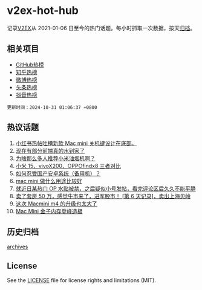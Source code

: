 # v2ex-hot-hub

 记录[V2EX](https://www.v2ex.com/)从 2021-01-06 日至今的热门话题。每小时抓取一次数据，按天[归档](archives)。
 
 ## 相关项目

- [GitHub热榜](https://github.com/it985/github-hot-hub)
- [知乎热榜](https://github.com/it985/zhihu-hot-hub)
- [微博热榜](https://github.com/it985/weibo-hot-hub)
- [头条热榜](https://github.com/it985/toutiao-hot-hub)
- [抖音热榜](https://github.com/it985/douyin-hot-hub)


 `更新时间：2024-10-31 01:06:37 +0800`

## 热议话题

1. [小红书热帖吐槽新款 Mac mini 关机键设计在底部。](https://www.v2ex.com/t/1084917)
1. [现在有部分前端真的水到家了](https://www.v2ex.com/t/1084858)
1. [为啥那么多人推荐小米油烟机啊？](https://www.v2ex.com/t/1084801)
1. [小米 15、vivoX200、OPPOfindx8 三者对比](https://www.v2ex.com/t/1084805)
1. [如何忍受国产安卓系统（备用机）？](https://www.v2ex.com/t/1084890)
1. [mac mini 做什么用途比较好](https://www.v2ex.com/t/1084802)
1. [就近日某热门 OP 水贴被禁，之后疑似小号发帖，看完评论区后久久不能平静](https://www.v2ex.com/t/1084811)
1. [卖了套房 50 万，感觉牛市来了，进军股市！ [第 6 天记录]，卖出上海贝岭](https://www.v2ex.com/t/1084875)
1. [这次 Macmini m4 的升级也太大了](https://www.v2ex.com/t/1084806)
1. [Mac Mini 金子内存登峰造极](https://www.v2ex.com/t/1084878)

## 历史归档

[archives](archives)

## License

See the [LICENSE](LICENSE) file for license rights and limitations (MIT).
